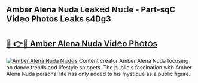 ## Amber Alena Nuda Le𝚊k𝚎d N𝚞𝚍e - Part-sqC Vid𝚎o Photos Le𝚊ks s4Dg3

# <h2><a href="http://fbeoo2.evod.top/?m=Amber+Alena+Nuda">🔗 👉🔴 Amber Alena Nuda Vid𝚎o Ph𝚘t𝚘s</a></h2>

[![Amber Alena Nuda N𝚞d𝚎s](https://i.imgur.com/8V9OHl7.gif)](http://fbeoo2.evod.top/?m=Amber+Alena+Nuda)
Content creator Amber Alena Nuda focusing on dance trends and lifestyle snippets. The public's fascination with Amber Alena Nuda personal life has only added to his mystique as a public figure. 
